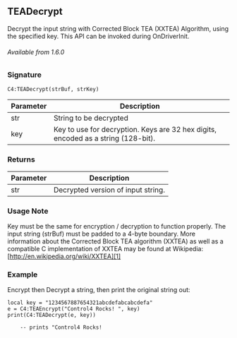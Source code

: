 ## TEADecrypt

Decrypt the input string with Corrected Block TEA (XXTEA) Algorithm, using the specified key. This API can be invoked during OnDriverInit.


###### Available from 1.6.0


### Signature

`C4:TEADecrypt(strBuf, strKey)`


| Parameter | Description |
| --- | --- |
| str | String to be decrypted |
| key  | Key to use for decryption. Keys are 32 hex digits, encoded as a string (128-bit). |


### Returns

| Parameter | Description |
| --- | --- |
| str | Decrypted version of input string. |


### Usage Note

Key must be the same for encryption / decryption to function properly. The input string (strBuf) must be padded to a 4-byte boundary. More information about the Corrected Block TEA algorithm (XXTEA) as well as a compatible C implementation of XXTEA may be found at Wikipedia: [http://en.wikipedia.org/wiki/XXTEA][1]


### Example

Encrypt then Decrypt a string, then print the original string out:

```
local key = "1234567887654321abcdefabcabcdefa"
e = C4:TEAEncrypt("Control4 Rocks! ", key)
print(C4:TEADecrypt(e, key))

  	-- prints "Control4 Rocks! 
```

[1]:	http://en.wikipedia.org/wiki/XXTEA